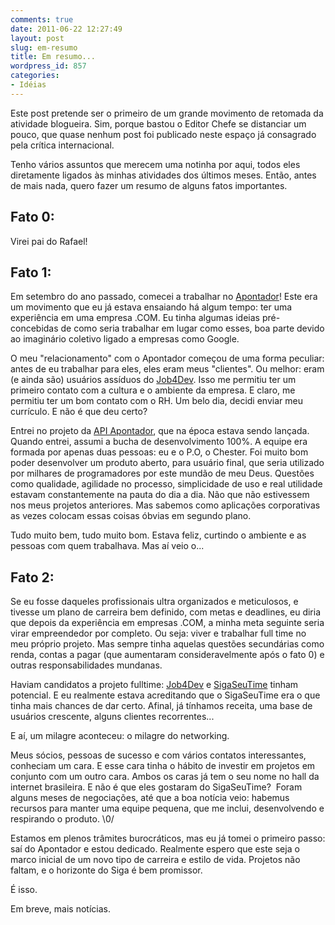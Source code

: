 ```yaml
---
comments: true
date: 2011-06-22 12:27:49
layout: post
slug: em-resumo
title: Em resumo...
wordpress_id: 857
categories:
- Idéias
---
```


Este post pretende ser o primeiro de um grande movimento de retomada da atividade blogueira. Sim, porque bastou o Editor Chefe se distanciar um pouco, que quase nenhum post foi publicado neste espaço já consagrado pela crítica internacional.

Tenho vários assuntos que merecem uma notinha por aqui, todos eles diretamente ligados às minhas atividades dos últimos meses. Então, antes de mais nada, quero fazer um resumo de alguns fatos importantes.


## Fato 0:


Virei pai do Rafael!




## Fato 1:


Em setembro do ano passado, comecei a trabalhar no [Apontador](http://apontador.com.br)! Este era um movimento que eu já estava ensaiando há algum tempo: ter uma experiência em uma empresa .COM. Eu tinha algumas ideias pré-concebidas de como seria trabalhar em lugar como esses, boa parte devido ao imaginário coletivo ligado a empresas como Google.

O meu "relacionamento" com o Apontador começou de uma forma peculiar: antes de eu trabalhar para eles, eles eram meus "clientes". Ou melhor: eram (e ainda são) usuários assíduos do [Job4Dev](http://job4dev.com). Isso me permitiu ter um primeiro contato com a cultura e o ambiente da empresa. E claro, me permitiu ter um bom contato com o RH. Um belo dia, decidi enviar meu currículo. E não é que deu certo?

Entrei no projeto da [API Apontador](http://api.apontador.com.br), que na época estava sendo lançada. Quando entrei, assumi a bucha de desenvolvimento 100%. A equipe era formada por apenas duas pessoas: eu e o P.O, o Chester. Foi muito bom poder desenvolver um produto aberto, para usuário final, que seria utilizado por milhares de programadores por este mundão de meu Deus. Questões como qualidade, agilidade no processo, simplicidade de uso e real utilidade estavam constantemente na pauta do dia a dia. Não que não estivessem nos meus projetos anteriores. Mas sabemos como aplicações corporativas as vezes colocam essas coisas óbvias em segundo plano.

Tudo muito bem, tudo muito bom. Estava feliz, curtindo o ambiente e as pessoas com quem trabalhava. Mas aí veio o...




## Fato 2:


Se eu fosse daqueles profissionais ultra organizados e meticulosos, e tivesse um plano de carreira bem definido, com metas e deadlines, eu diria que depois da experiência em empresas .COM, a minha meta seguinte seria virar empreendedor por completo. Ou seja: viver e trabalhar full time no meu próprio projeto. Mas sempre tinha aquelas questões secundárias como renda, contas a pagar (que aumentaram consideravelmente após o fato 0) e outras responsabilidades mundanas.

Haviam candidatos a projeto fulltime: [Job4Dev](http://job4dev.com) e [SigaSeuTime](http://siga.st) tinham potencial. E eu realmente estava acreditando que o SigaSeuTime era o que tinha mais chances de dar certo. Afinal, já tínhamos receita, uma base de usuários crescente, alguns clientes recorrentes...

E aí, um milagre aconteceu: o milagre do networking.

Meus sócios, pessoas de sucesso e com vários contatos interessantes, conheciam um cara. E esse cara tinha o hábito de investir em projetos em conjunto com um outro cara. Ambos os caras já tem o seu nome no hall da internet brasileira. E não é que eles gostaram do SigaSeuTime?  Foram alguns meses de negociações, até que a boa notícia veio: habemus recursos para manter uma equipe pequena, que me inclui, desenvolvendo e respirando o produto. \0/

Estamos em plenos trâmites burocráticos, mas eu já tomei o primeiro passo: saí do Apontador e estou dedicado. Realmente espero que este seja o marco inicial de um novo tipo de carreira e estilo de vida. Projetos não faltam, e o horizonte do Siga é bem promissor.

É isso.

Em breve, mais notícias.


